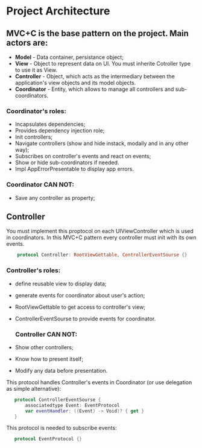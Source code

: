 # Project Architecture

## MVC+C is the base pattern on the project. Main actors are:
 
 * **Model** - Data container, persistance object;
 * **View** - Object to represent data on UI. You must inherite Cotroller type to use it as View.
 * **Controller** - Object, which acts as the intermediary between the application's view objects and its model objects.
 * **Coordinator** - Entity, which allows to manage all controllers and sub-coordinators.
 
 ### Coordinator's roles:
 * Incapsulates dependencies;
 * Provides dependency injection role;
 * Init controllers;
 * Navigate controllers (show and hide instack, modally and in any other way);
 * Subscribes on controller's events and react on events;
 * Show or hide sub-coordinators if needed.
 * Impl AppErrorPresentable to display app errors.
 
 ### Coordinator CAN NOT:
 * Save any controller as property;
 
 ## Controller
   You must implement this proptocol on each UIViewController which is used in coordinators.
 In this MVC+C pattern  every controller must init with its own events. 

```swift
    protocol Controller: RootViewGettable, ControllerEventSourse {}
```
   ### Controller's  roles:
 * define reusable view to display data;
 * generate events for coordinator about user's action;
 * RootViewGettable to get  access to controller's view;
 * ControllerEventSourse to provide events for coordinator.
 
   ### Controller CAN NOT:
 * Show other controllers;
 * Know how to present itself;
 * Modify any data before presentation.
 
  This protocol handles Controller's events in Coordinator (or use delegation as simple alternative):
 ```swift
    protocol ControllerEventSourse {
        associatedtype Event: EventProtocol
        var eventHandler: ((Event) -> Void)? { get }
    }
 ```
  
  This protocol is needed to subscribe events:
 ``` swift
    protocol EventProtocol {}
 ```
 
